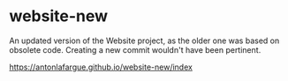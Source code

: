 # website-new
An updated version of the Website project, as the older one was based on obsolete code. Creating a new commit wouldn't have been pertinent.

https://antonlafargue.github.io/website-new/index
